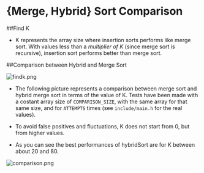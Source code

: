# {Merge, Hybrid} Sort Comparison

##Find K

- K represents the array size where insertion sorts performs like
  merge sort. With values less than a *multiplier of K* (since 
  merge sort is recursive), insertion sort performs better
  than merge sort. 

##Comparison between Hybrid and Merge Sort

![findk.png](https://raw.githubusercontent.com/free-unife/algorithms-and-data-structures/master/src/training16/assignments/c_version/00-hybridMergeSort/src/images/findk.png)

- The following picture represents a comparison between merge sort and hybrid 
  merge sort in terms of the value of K. Tests have been made with a 
  costant array size of `COMPARISON_SIZE`, with the same array for that same 
  size, and for `ATTEMPTS` times (see `include/main.h` for the real values).

- To avoid false positives and fluctuations, K does not start from 0, but from 
  higher values. 

- As you can see the best performances of hybridSort are for K between about 
  20 and 80. 

![comparison.png](https://raw.githubusercontent.com/free-unife/algorithms-and-data-structures/master/src/training16/assignments/c_version/00-hybridMergeSort/src/images/comparison.png)

